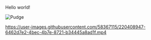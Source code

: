 Hello world!

![Pudge](https://avatars.mds.yandex.net/i?id=96f86f111cbcba25ffe122b0809082af-2480692-images-thumbs&n=13)

https://user-images.githubusercontent.com/58367115/220408947-6462d7e2-4bec-4b7e-8721-b34445a8ad1f.mp4

